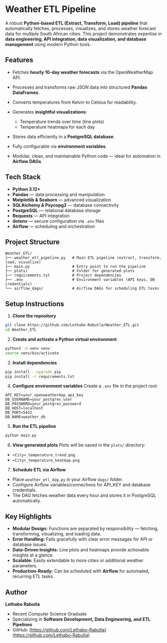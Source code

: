# Weather ETL Pipeline

A robust **Python-based ETL (Extract, Transform, Load) pipeline** that automatically fetches, processes, visualizes, and stores weather forecast data for multiple South African cities. This project demonstrates expertise in **data engineering, API integration, data visualization, and database management** using modern Python tools.

## **Features**

* Fetches **hourly 10-day weather forecasts** via the OpenWeatherMap API.
* Processes and transforms raw JSON data into structured **Pandas DataFrames**.
* Converts temperatures from Kelvin to Celsius for readability.
* Generates **insightful visualizations**:

  * Temperature trends over time (line plots)
  * Temperature heatmaps for each day
* Stores data efficiently in a **PostgreSQL database**.
* Fully configurable via **environment variables**.
* Modular, clean, and maintainable Python code — ideal for automation in **Airflow DAGs**.

## **Tech Stack**

* **Python 3.12+**
* **Pandas** — data processing and manipulation
* **Matplotlib & Seaborn** — advanced visualization
* **SQLAlchemy & Psycopg2** — database connectivity
* **PostgreSQL** — relational database storage
* **Requests** — API integration
* **dotenv** — secure configuration via `.env` files
* **Airflow** — scheduling and orchestration

## **Project Structure**

```
Weather_ETL/
├── weather_etl_pipeline.py   # Main ETL pipeline (extract, transform, load, visualize)
├── main.py                   # Entry point to run the pipeline
├── plots/                    # Folder for generated plots
├── requirements.txt          # Project dependencies
├── .env                      # Environment variables (API keys, DB credentials)
└── airflow_dags/             # Airflow DAGs for scheduling ETL tasks
```

## **Setup Instructions**

1. **Clone the repository**

```bash
git clone https://github.com/Lethabo-Rabutla/Weather_ETL.git
cd Weather_ETL
```

2. **Create and activate a Python virtual environment**

```bash
python3 -m venv venv
source venv/bin/activate
```

3. **Install dependencies**

```bash
pip install --upgrade pip
pip install -r requirements.txt
```

4. **Configure environment variables**
   Create a `.env` file in the project root:

```
API_KEY=your_openweathermap_api_key
DB_USERNAME=your_postgres_user
DB_PASSWORD=your_postgres_password
DB_HOST=localhost
DB_PORT=5432
DB_NAME=weather_db
```

5. **Run the ETL pipeline**

```bash
python main.py
```

6. **View generated plots**
   Plots will be saved in the `plots/` directory:

* `<City>_temperature_trend.png`
* `<City>_temperature_heatmap.png`

7. **Schedule ETL via Airflow**

* Place `weather_etl_dag.py` in your Airflow `dags/` folder.
* Configure Airflow variables/connections for API\_KEY and database credentials.
* The DAG fetches weather data every hour and stores it in PostgreSQL automatically.

## **Key Highlights**

* **Modular Design:** Functions are separated by responsibility — fetching, transforming, visualizing, and loading data.
* **Error Handling:** Fails gracefully with clear error messages for API or database issues.
* **Data-Driven Insights:** Line plots and heatmaps provide actionable insights at a glance.
* **Scalable:** Easily extendable to more cities or additional weather parameters.
* **Production-Ready:** Can be scheduled with **Airflow** for automated, recurring ETL tasks.

## **Author**

**Lethabo Rabutla**

* Recent Computer Science Graduate
* Specializing in **Software Development, Data Engineering, and ETL Pipelines**
* GitHub: [https://github.com/Lethabo-Rabutla](https://github.com/Lethabo-Rabutla)
